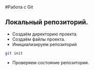 #Работа с Git
## Локальный репозиторий.
* Создаём директорию проекта.
* Создаём файлы проекта.
* Инициализируем репозиторий
```bash
git init
```
* Проверяем состояние репозитория.
